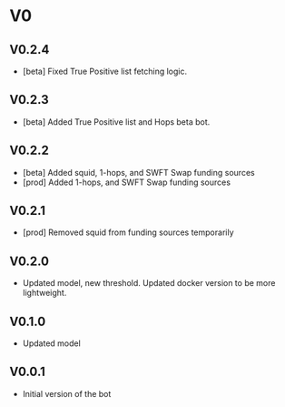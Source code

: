 # V0

## V0.2.4

- [beta] Fixed True Positive list fetching logic.

## V0.2.3

- [beta] Added True Positive list and Hops beta bot.

## V0.2.2

- [beta] Added squid, 1-hops, and SWFT Swap funding sources
- [prod] Added 1-hops, and SWFT Swap funding sources

## V0.2.1

- [prod] Removed squid from funding sources temporarily

## V0.2.0

- Updated model, new threshold. Updated docker version to be more lightweight.

## V0.1.0

- Updated model

## V0.0.1

- Initial version of the bot
